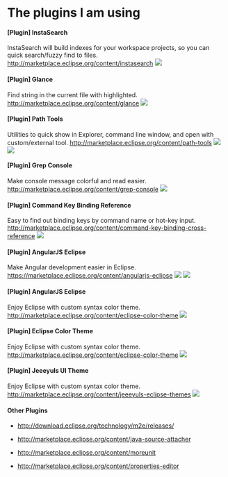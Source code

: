 # The plugins I am using #

#### [Plugin] InstaSearch
InstaSearch will build indexes for your workspace projects, so you can quick search/fuzzy find to files. http://marketplace.eclipse.org/content/instasearch
![](images/plugin_InstaSearch.png)

#### [Plugin] Glance
Find string in the current file with highlighted. http://marketplace.eclipse.org/content/glance
![](images/plugin_Glance.png)

#### [Plugin] Path Tools
Utilities to quick show in Explorer, command line window, and open with custom/external tool. http://marketplace.eclipse.org/content/path-tools
![](images/plugin_PathTools_toolbar.png)
![](images/plugin_PathTools.png)

#### [Plugin] Grep Console
Make console message colorful and read easier. http://marketplace.eclipse.org/content/grep-console
![](images/plugin_GrepConsole.png)

#### [Plugin] Command Key Binding Reference
Easy to find out binding keys by command name or hot-key input. http://marketplace.eclipse.org/content/command-key-binding-cross-reference
![](images/plugin_hotkeys_ref.png)

#### [Plugin] AngularJS Eclipse
Make Angular development easier in Eclipse. https://marketplace.eclipse.org/content/angularjs-eclipse
![](https://marketplace.eclipse.org/sites/default/files/styles/ds_solution_screenshot/public/HTMLAngularEditorOverview.png?itok=Kbax3HgY)
![](images/plugin_AngularJS.png)

#### [Plugin] AngularJS Eclipse
Enjoy Eclipse with custom syntax color theme. http://marketplace.eclipse.org/content/eclipse-color-theme
![](images/plugin_custom_color_them.png)

#### [Plugin] Eclipse Color Theme
Enjoy Eclipse with custom syntax color theme. http://marketplace.eclipse.org/content/eclipse-color-theme
![](images/plugin_custom_color_them.png)

#### [Plugin] Jeeeyuls UI Theme
Enjoy Eclipse with custom syntax color theme. http://marketplace.eclipse.org/content/jeeeyuls-eclipse-themes
![](images/eclipse_custom_ui_them.png)


#### Other Plugins
* http://download.eclipse.org/technology/m2e/releases/

* http://marketplace.eclipse.org/content/java-source-attacher
* http://marketplace.eclipse.org/content/moreunit
* http://marketplace.eclipse.org/content/properties-editor
